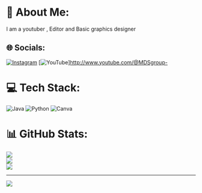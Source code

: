 # 💫 About Me:
I am a youtuber , Editor and Basic graphics designer<br>


## 🌐 Socials:
[![Instagram](https://img.shields.io/badge/Instagram-%23E4405F.svg?logo=Instagram&logoColor=white)](https://instagram.com/Music_d._.surya) [![YouTube](https://img.shields.io/badge/YouTube-%23FF0000.svg?logo=YouTube&logoColor=white)]http://www.youtube.com/@MDSgroup-

# 💻 Tech Stack:
![Java](https://img.shields.io/badge/java-%23ED8B00.svg?style=plastic&logo=openjdk&logoColor=white) ![Python](https://img.shields.io/badge/python-3670A0?style=plastic&logo=python&logoColor=ffdd54) ![Canva](https://img.shields.io/badge/Canva-%2300C4CC.svg?style=plastic&logo=Canva&logoColor=white)
# 📊 GitHub Stats:
![](https://github-readme-stats.vercel.app/api?username=deekshithikify&theme=blueberry&hide_border=false&include_all_commits=true&count_private=true)<br/>
![](https://github-readme-streak-stats.herokuapp.com/?user=deekshithikify&theme=blueberry&hide_border=false)<br/>
![](https://github-readme-stats.vercel.app/api/top-langs/?username=deekshithikify&theme=blueberry&hide_border=false&include_all_commits=true&count_private=true&layout=compact)

---
[![](https://visitcount.itsvg.in/api?id=deekshithikify&icon=0&color=0)](https://visitcount.itsvg.in)

<!-- Proudly created with GPRM ( https://gprm.itsvg.in ) -->
